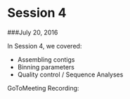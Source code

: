 # Session 4
###July 20, 2016

In Session 4, we covered:
* Assembling contigs
* Binning parameters
* Quality control / Sequence Analyses

GoToMeeting Recording: 